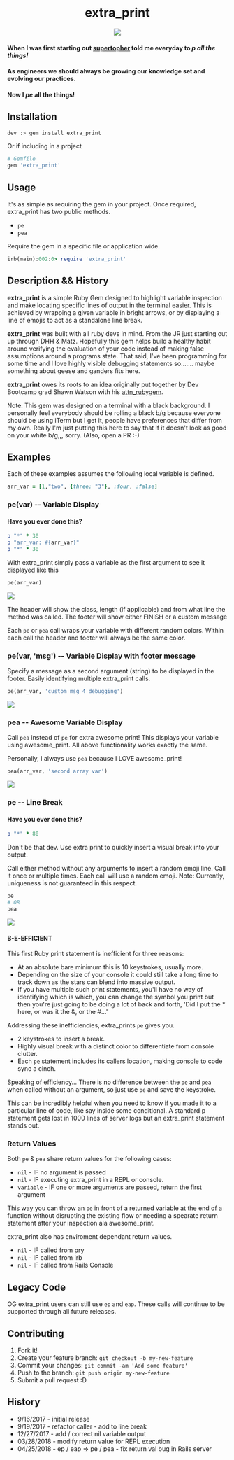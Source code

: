 <h1 align='center'>extra_print</h1>
<p align='center'><img src="https://media.giphy.com/media/UCqJOcLU3OGoE/giphy.gif" /></p>

#### When I was first starting out [supertopher](https://www.github.com/supertopher) told me everyday to *p all the things!*

#### As engineers we should always be growing our knowledge set and evolving our practices.

#### Now I *pe* all the things!

## Installation

```bash
dev :> gem install extra_print
```

Or if including in a project

```ruby
# Gemfile
gem 'extra_print'
```

## Usage

It's as simple as requiring the gem in your project. Once required, extra_print has two public methods.

- ```pe```
- ```pea```

Require the gem in a specific file or application wide.

```ruby
irb(main):002:0> require 'extra_print'
```

## Description && History

__extra_print__ is a simple Ruby Gem designed to highlight variable inspection and make locating specific lines of output in the terminal easier. This is achieved by wrapping a given variable in bright arrows, or by displaying a line of emojis to act as a standalone line break.

__extra_print__ was built with all ruby devs in mind. From the JR just starting out up through DHH & Matz. Hopefully this gem helps build a healthy habit around verifying the evaluation of your code instead of making false assumptions around a programs state. That said, I've been programming for some time and I love highly visible debugging statements so....... maybe something about geese and ganders fits here.

__extra_print__ owes its roots to an idea originally put together by Dev Bootcamp grad Shawn Watson with his [attn_rubygem](https://github.com/its-swats/attn_rubygem).

Note: This gem was designed on a terminal with a black background. I personally feel everybody should be rolling a black b/g because everyone should be using iTerm but I get it, people have preferences that differ from my own. Really I'm just putting this here to say that if it doesn't look as good on your white b/g,,, sorry. (Also, open a PR :-)

## Examples

Each of these examples assumes the following local variable is defined.
```ruby
arr_var = [1,"two", {three: "3"}, :four, :false]
```

### pe(var) -- Variable Display

#### Have you ever done this?

```ruby
p "*" * 30
p "arr_var: #{arr_var}"
p "*" * 30
```

With extra_print simply pass a variable as the first argument to see it displayed like this

```ruby
pe(arr_var)
```

<img src="https://www.dropbox.com/s/304tsssjyqb7y5c/ep.png?raw=1" />

The header will show the class, length (if applicable) and from what line the method was called.
The footer will show either FINISH or a custom message

Each ```pe``` or ```pea``` call wraps your variable with different random colors. Within each call the header and footer will always be the same color.

### pe(var, 'msg') -- Variable Display with footer message

Specify a message as a second argument (string) to be displayed in the footer. Easily identifying multiple extra_print calls.

```ruby
pe(arr_var, 'custom msg 4 debugging')
```

<img src="https://www.dropbox.com/s/jdea6amjrb2kq4q/pe_with_msg.png?raw=1" />

### pea -- Awesome Variable Display

Call ```pea``` instead of ```pe``` for extra awesome print! This displays your variable using awesome_print. All above functionality works exactly the same.

Personally, I always use ```pea``` because I LOVE awesome_print!

```ruby
pea(arr_var, 'second array var')
```

<img src="https://www.dropbox.com/s/uv041yv2timjrnt/eap_with_msg.png?raw=1" />

### pe -- Line Break

#### Have you ever done this?

```ruby
p "*" * 80
```

Don't be that dev. Use extra print to quickly insert a visual break into your output.

Call either method without any arguments to insert a random emoji line. Call it once or multiple times. Each call will use a random emoji. Note: Currently, uniqueness is not  guaranteed in this respect.

```ruby
pe
# OR
pea
```

<img src="https://www.dropbox.com/s/355n4xmezra9wt1/line_break.png?raw=1" />

#### B-E-EFFICIENT

This first Ruby print statement is inefficient for three reasons:

- At an absolute bare minimum this is 10 keystrokes, usually more.
- Depending on the size of your console it could still take a long time to track down as the stars can blend into massive output.
- If you have multiple such print statements, you'll have no way of identifying which is which, you can change the symbol you print but then you're just going to be doing a lot of back and forth, 'Did I put the * here, or was it the &, or the #...'


Addressing these inefficiencies, extra_prints ```pe``` gives you.

- 2 keystrokes to insert a break.
- Highly visual break with a distinct color to differentiate from console clutter.
- Each ```pe``` statement includes its callers location, making console to code sync a cinch.

Speaking of efficiency... There is no difference between the ```pe``` and ```pea``` when called without an argument, so just use ```pe``` and save the keystroke.

This can be incredibly helpful when you need to know if you made it to a particular line of code, like say inside some conditional. A standard p statement gets lost in 1000 lines of server logs but an extra_print statement stands out.

### Return Values

Both ```pe``` & ```pea``` share return values for the following cases:

- ```nil``` - IF no argument is passed
- ```nil``` - IF executing extra_print in a REPL or console.
- ```variable``` - IF one or more arguments are passed, return the first argument

This way you can throw an ```pe``` in front of a returned variable at the end of a function without disrupting the existing flow or needing a spearate return statement after your inspection ala awesome_print.

extra_print also has enviroment dependant return values.

- ```nil``` - IF called from pry
- ```nil``` - IF called from irb
- ```nil``` - IF called from Rails Console

## Legacy Code
OG extra_print users can still use ```ep``` and ```eap```. These calls will continue to be supported through all future releases.

## Contributing

1. Fork it!
2. Create your feature branch: `git checkout -b my-new-feature`
3. Commit your changes: `git commit -am 'Add some feature'`
4. Push to the branch: `git push origin my-new-feature`
5. Submit a pull request :D

## History

* 9/16/2017 - initial release
* 9/19/2017 - refactor caller - add to line break
* 12/27/2017 - add / correct nil variable output
* 03/28/2018 - modify return value for REPL execution
* 04/25/2018 - ep / eap => pe / pea - fix return val bug in Rails server
